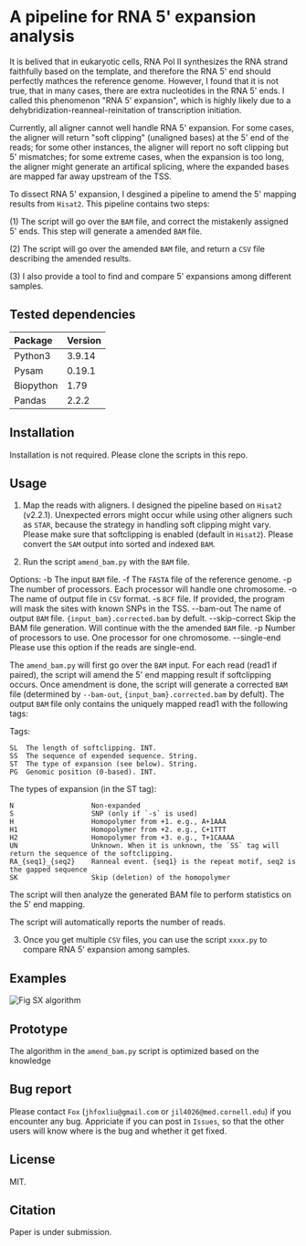 # A pipeline for RNA 5' expansion analysis

It is belived that in eukaryotic cells, RNA Pol II synthesizes the RNA strand faithfully based on the template, and therefore the RNA 5' end should perfectly mathces the reference genome. However, I found that it is not true, that in many cases, there are extra nucleotides in the RNA 5' ends. I called this phenomenon "RNA 5' expansion", which is highly likely due to a dehybridization-reanneal-reinitation of transcription initiation. 

Currently, all aligner cannot well handle RNA 5' expansion. For some cases, the aligner will return "soft clipping" (unaligned bases) at the 5' end of the reads; for some other instances, the aligner will report no soft clipping but 5' mismatches; for some extreme cases, when the expansion is too long, the aligner might generate an artifical splicing, where the expanded bases are mapped far away upstream of the TSS. 

To dissect RNA 5' expansion, I desgined a pipeline to amend the 5' mapping results from `Hisat2`. This pipeline contains two steps:

(1) The script will go over the `BAM` file, and correct the mistakenly assigned 5' ends. This step will generate a amended `BAM` file.

(2) The script will go over the amended `BAM` file, and return a `CSV` file describing the amended results.

(3) I also provide a tool to find and compare 5' expansions among different samples.

## Tested dependencies

| Package   | Version |
| :---------| :-------|
| Python3   | 3.9.14  |
| Pysam     | 0.19.1  |
| Biopython | 1.79    |
| Pandas    | 2.2.2   |


## Installation

Installation is not required. Please clone the scripts in this repo.

## Usage

1. Map the reads with aligners. I designed the pipeline based on `Hisat2` (v2.2.1). Unexpected errors might occur while using other aligners such as `STAR`, because the strategy in handling soft clipping might vary. Please make sure that softclipping is enabled (default in `Hisat2`). Please convert the `SAM` output into sorted and indexed `BAM`. 

2. Run the script `amend_bam.py` with the `BAM` file. 

Options:
    -b              The input `BAM` file.
    -f              The `FASTA` file of the reference genome.
    -p              The number of processors. Each processor will handle one chromosome.
    -o              The name of output file in `CSV` format.
    -s              `BCF` file. If provided, the program will mask the sites with known SNPs in the TSS.
    --bam-out       The name of output `BAM` file. `{input_bam}.corrected.bam` by defult.
    --skip-correct  Skip the BAM file generation. Will continue with the the amended `BAM` file.
    -p              Number of processors to use. One processor for one chromosome.
    --single-end    Please use this option if the reads are single-end.

The `amend_bam.py` will first go over the `BAM` input. For each read (read1 if paired), the script will amend the 5' end mapping result if softclipping occurs. Once amendment is done, the script will generate a corrected `BAM` file (determined by `--bam-out`, `{input_bam}.corrected.bam` by defult). The output `BAM` file only contains the uniquely mapped read1 with the following tags:

Tags:

    SL  The length of softclipping. INT. 
    SS  The sequence of expended sequence. String. 
    ST  The type of expansion (see below). String. 
    PG  Genomic position (0-based). INT. 

The types of expansion (in the ST tag):

    N                   Non-expanded
    S                   SNP (only if `-s` is used)
    H                   Homopolymer from +1. e.g., A+1AAA
    H1                  Homopolymer from +2. e.g., C+1TTT
    H2                  Homopolymer from +3. e.g., T+1CAAAA
    UN                  Unknown. When it is unknown, the `SS` tag will return the sequence of the softclipping.
    RA_{seq1}_{seq2}    Ranneal event. {seq1} is the repeat motif, seq2 is the gapped sequence
    SK                  Skip (deletion) of the homopolymer


The script will then analyze the generated BAM file to perform statistics on the 5' end mapping.

The script will automatically reports the number of reads.

3. Once you get multiple `CSV` files, you can use the script `xxxx.py` to compare RNA 5' expansion among samples.


## Examples

![Fig SX algorithm](https://github.com/user-attachments/assets/39c7eab1-ebd9-4586-939e-9a7ee8c2c0f8)

## Prototype

The algorithm in the `amend_bam.py` script is optimized based on the knowledge 

## Bug report

Please contact `Fox` (`jhfoxliu@gmail.com` or `jil4026@med.cornell.edu`) if you encounter any bug. Appriciate if you can post in `Issues`, so that the other users will know where is the bug and whether it get fixed.

## License

MIT.

## Citation

Paper is under submission.
